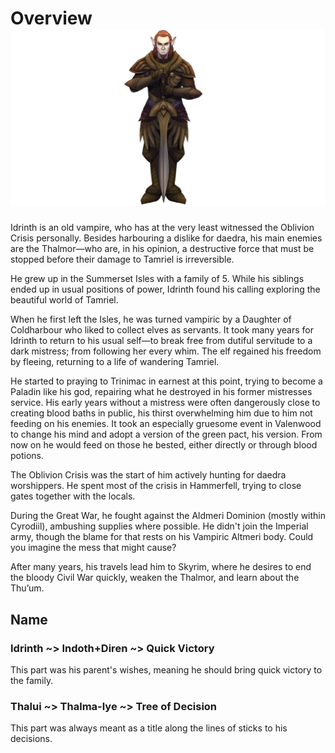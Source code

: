 # Overview ![Idrinth Thalui](assets/Idrinth.png)

Idrinth is an old vampire, who has at the very least witnessed the Oblivion Crisis personally. Besides harbouring a dislike for daedra, his main enemies are the Thalmor—who are, in his opinion, a destructive force that must be stopped before their damage to Tamriel is irreversible.

He grew up in the Summerset Isles with a family of 5. While his siblings ended up in usual positions of power, Idrinth found his calling exploring the beautiful world of Tamriel.

When he first left the Isles, he was turned vampiric by a Daughter of Coldharbour who liked to collect elves as servants. It took many years for Idrinth to return to his usual self—to break free from dutiful servitude to a dark mistress; from following her every whim. The elf regained his freedom by fleeing, returning to a life of wandering Tamriel.

He started to praying to Trinimac in earnest at this point, trying to become a Paladin like his god, repairing what he destroyed in his former mistresses service. His early years without a mistress were often dangerously close to creating blood baths in public, his thirst overwhelming him due to him not feeding on his enemies.
It took an especially gruesome event in Valenwood to change his mind and adopt a version of the green pact, his version. From now on he would feed on those he bested, either directly or through blood potions.

The Oblivion Crisis was the start of him actively hunting for daedra worshippers. He spent most of the crisis in Hammerfell, trying to close gates together with the locals.

During the Great War, he fought against the Aldmeri Dominion (mostly within Cyrodiil), ambushing supplies where possible. He didn't join the Imperial army, though the blame for that rests on his Vampiric Altmeri body. Could you imagine the mess that might cause?

After many years, his travels lead him to Skyrim, where he desires to end the bloody Civil War quickly, weaken the Thalmor, and learn about the Thu’um.

## Name

### Idrinth ~> Indoth+Diren ~> Quick Victory

This part was his parent's wishes, meaning he should bring quick victory to the family.

### Thalui ~> Thalma-lye ~> Tree of Decision

This part was always meant as a title along the lines of sticks to his decisions.
